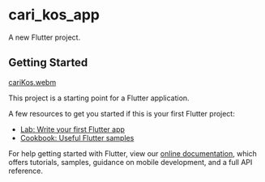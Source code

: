 # cari_kos_app

A new Flutter project.

## Getting Started

[cariKos.webm](https://github.com/rzkarsyad/Submission-BelajarMembuatAplikasiFlutterUntukPemula-Dicoding/assets/62179572/7648eb6c-e0ad-4549-b3d4-92188240b14c)

This project is a starting point for a Flutter application.

A few resources to get you started if this is your first Flutter project:

- [Lab: Write your first Flutter app](https://flutter.dev/docs/get-started/codelab)
- [Cookbook: Useful Flutter samples](https://flutter.dev/docs/cookbook)

For help getting started with Flutter, view our
[online documentation](https://flutter.dev/docs), which offers tutorials,
samples, guidance on mobile development, and a full API reference.

